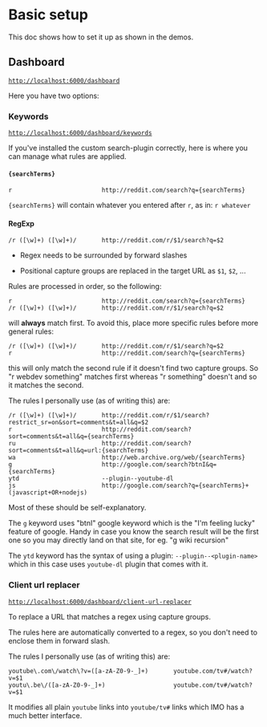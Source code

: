 # Basic setup

This doc shows how to set it up as shown in the demos.

## Dashboard

[`http://localhost:6000/dashboard`](http://localhost:6000/dashboard)

Here you have two options:

### Keywords

[`http://localhost:6000/dashboard/keywords`](http://localhost:6000/dashboard/keywords)

If you've installed the custom search-plugin correctly, here is where you can manage what rules are applied.

#### `{searchTerms}`
```
r                         http://reddit.com/search?q={searchTerms}
```
`{searchTerms}` will contain whatever you entered after `r`, as in: `r whatever`

#### RegExp
```
/r ([\w]+) ([\w]+)/       http://reddit.com/r/$1/search?q=$2
```

* Regex needs to be surrounded by forward slashes

* Positional capture groups are replaced in the target URL as `$1`, `$2`, ...

Rules are processed in order, so the following:
```
r                         http://reddit.com/search?q={searchTerms}
/r ([\w]+) ([\w]+)/       http://reddit.com/r/$1/search?q=$2
```
will **always** match first. To avoid this, place more specific rules before more general rules:
```
/r ([\w]+) ([\w]+)/       http://reddit.com/r/$1/search?q=$2
r                         http://reddit.com/search?q={searchTerms}
```
this will only match the second rule if it doesn't find two capture groups. So "r webdev something" matches first whereas "r something" doesn't and so it matches the second.

The rules I personally use (as of writing this) are:

```
/r ([\w]+) ([\w]+)/       http://reddit.com/r/$1/search?restrict_sr=on&sort=comments&t=all&q=$2
r                         http://reddit.com/search?sort=comments&t=all&q={searchTerms}
ru                        http://reddit.com/search?sort=comments&t=all&q=url:{searchTerms}
wa                        http://web.archive.org/web/{searchTerms}
g                         http://google.com/search?btnI&q={searchTerms}
ytd                       --plugin--youtube-dl
js                        http://google.com/search?q={searchTerms}+(javascript+OR+nodejs)
```
Most of these should be self-explanatory.

The `g` keyword uses "btnI" google keyword which is the "I'm feeling lucky" feature of google. Handy in case you know the search result will be the first one so you may directly land on that site, for eg. "g wiki recursion"

The `ytd` keyword has the syntax of using a plugin: `--plugin--<plugin-name>` which in this case uses `youtube-dl` plugin that comes with it.

### Client url replacer

[`http://localhost:6000/dashboard/client-url-replacer`](http://localhost:6000/dashboard/client-url-replacer)

To replace a URL that matches a regex using capture groups.

The rules here are automatically converted to a regex, so you don't need to enclose them in forward slash.

The rules I personally use (as of writing this) are:
```
youtube\.com\/watch\?v=([a-zA-Z0-9-_]+)       youtube.com/tv#/watch?v=$1
youtu\.be\/([a-zA-Z0-9-_]+)                   youtube.com/tv#/watch?v=$1
```
It modifies all plain `youtube` links into `youtube/tv#` links which IMO has a much better interface.


